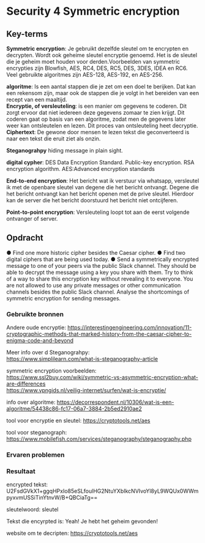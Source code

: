 # Security 4 Symmetric encryption


## Key-terms
**Symmetric encryption**: Je gebruikt dezelfde sleutel om te encrypten en decrypten. Wordt ook geheime sleutel encryptie genoemd. Het is de sleutel die je geheim moet houden voor derden.Voorbeelden van symmetric encrypties zijn Blowfish, AES, RC4, DES, RC5, DES, 3DES, IDEA en RC6. Veel gebruikte algoritmes zijn AES-128, AES-192, en AES-256.  

**algoritme**: Is een aantal stappen die je zet om een doel te berijken. Dat kan een rekensom zijn, maar ook de stappen die je volgt in het bereiden van een recept van een maaltijd.  
**Encryptie, of versleuteling**: is een manier om gegevens te coderen. Dit zorgt ervoor dat niet iedereen deze gegevens zomaar te zien krijgt. Dit coderen gaat op basis van een algoritme, zodat men de gegevens later weer kan ontsleutelen en lezen. Dit proces van ontsleuteling heet decryptie.  
**Ciphertext**: De gewone door mensen te lezen tekst die geconverteerd is naar een tekst die eruit ziet als onzin. 

**Steganograhpy** hiding message in plain sight. 

**digital cypher**: DES Data Encryption Standard.  Public-key encryption. RSA encryption algorithm. AES:Advanced encryption standards

**End-to-end encryption**: Het bericht wat ik verstuur via whatsapp, versleutel ik met de openbare sleutel van degene die het bericht ontvangt. Degene die het bericht ontvangt kan het bericht openen met de prive sleutel. Hierdoor kan de server die het bericht doorstuurd het bericht niet ontcijferen.   

**Point-to-point encryption**: Versleuteling loopt tot aan de eerst volgende ontvanger of server. 


## Opdracht
●	Find one more historic cipher besides the Caesar cipher.
●	Find two digital ciphers that are being used today.
●	Send a symmetrically encrypted message to one of your peers via the public Slack channel. They should be able to decrypt the message using a key you share with them. Try to think of a way to share this encryption key without revealing it to everyone. You are not allowed to use any private messages or other communication channels besides the public Slack channel. Analyse the shortcomings of symmetric encryption for sending messages.



### Gebruikte bronnen
Andere oude encryptie:
https://interestingengineering.com/innovation/11-cryptographic-methods-that-marked-history-from-the-caesar-cipher-to-enigma-code-and-beyond  

Meer info over d Steganograhpy:  
https://www.simplilearn.com/what-is-steganography-article  

symmetric encryption voorbeelden:
https://www.ssl2buy.com/wiki/symmetric-vs-asymmetric-encryption-what-are-differences    
https://www.vpngids.nl/veilig-internet/surfen/wat-is-encryptie/

info over algoritme:
https://decorrespondent.nl/10306/wat-is-een-algoritme/54438c86-fc17-06a7-3884-2b5ed2910ae2   

tool voor encryptie en sleutel:
https://cryptotools.net/aes  

tool voor steganograph:  
https://www.mobilefish.com/services/steganography/steganography.php

### Ervaren problemen


### Resultaat
encrypted tekst:  
U2FsdGVkX1+ggqHPxIo85eSLfoulHG2NtuYXbIkcNVIvoYl8yL9WQUx0WWmpyxvmUSSiTinYtnvW/B+QBCiaTg==  

sleutelwoord: sleutel

Tekst die encyrpted is: Yeah! Je hebt het geheim gevonden!

website om te decripten: https://cryptotools.net/aes 


